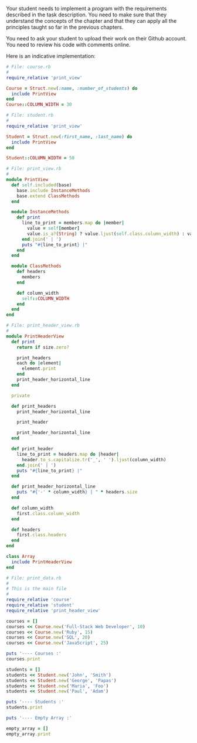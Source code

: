 Your student needs to implement a program with the requirements described in the task description. You need to make sure that 
they understand the concepts of the chapter and that they can apply all the principles taught so far in the previous chapters.

You need to ask your student to upload their work on their Github account. You need to review his code with comments online.

Here is an indicative implementation:

``` ruby
# File: course.rb
#
require_relative 'print_view'

Course = Struct.new(:name, :number_of_students) do
  include PrintView
end
Course::COLUMN_WIDTH = 30
```

``` ruby
# File: student.rb
#
require_relative 'print_view'

Student = Struct.new(:first_name, :last_name) do
  include PrintView
end

Student::COLUMN_WIDTH = 50
```

``` ruby
# File: print_view.rb
#
module PrintView
  def self.included(base)
    base.include InstanceMethods
    base.extend ClassMethods
  end

  module InstanceMethods
    def print
      line_to_print = members.map do |member|
        value = self[member]
        value.is_a?(String) ? value.ljust(self.class.column_width) : value.to_s.rjust(self.class.column_width)
      end.join(' | ')
      puts "#{line_to_print} |"
    end
  end

  module ClassMethods
    def headers
      members
    end

    def column_width
      self::COLUMN_WIDTH
    end
  end
end
```

``` ruby
# File: print_header_view.rb
#
module PrintHeaderView
  def print
    return if size.zero?

    print_headers
    each do |element|
      element.print
    end
    print_header_horizontal_line
  end

  private

  def print_headers
    print_header_horizontal_line

    print_header

    print_header_horizontal_line
  end

  def print_header
    line_to_print = headers.map do |header|
      header.to_s.capitalize.tr('_', ' ').ljust(column_width)
    end.join(' | ')
    puts "#{line_to_print} |"
  end

  def print_header_horizontal_line
    puts "#{'-' * column_width} | " * headers.size
  end

  def column_width
    first.class.column_width
  end

  def headers
    first.class.headers
  end
end

class Array
  include PrintHeaderView
end
```

``` ruby
# File: print_data.rb
#
# This is the main file
#
require_relative 'course'
require_relative 'student'
require_relative 'print_header_view'

courses = []
courses << Course.new('Full-Stack Web Developer', 10)
courses << Course.new('Ruby', 15)
courses << Course.new('SQL', 20)
courses << Course.new('JavaScript', 25)

puts '---- Courses :'
courses.print

students = []
students << Student.new('John', 'Smith')
students << Student.new('George', 'Papas')
students << Student.new('Maria', 'Foo')
students << Student.new('Paul', 'Adam')

puts '---- Students :'
students.print

puts '---- Empty Array :'

empty_array = []
empty_array.print
```
